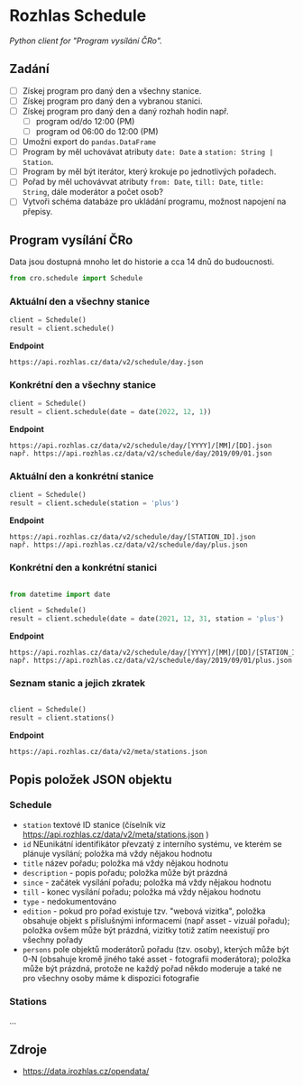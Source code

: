 # Rozhlas Schedule

_Python client for "Program vysílání ČRo"._

## Zadání

- [ ] Získej program pro daný den a všechny stanice.
- [ ] Získej program pro daný den a vybranou stanici.
- [ ] Získej program pro daný den a daný rozhah hodin např.
  - [ ] program od/do 12:00 (PM)
  - [ ] program od 06:00 do 12:00 (PM)
- [ ] Umožni export do `pandas.DataFrame`
- [ ] Program by měl uchovávat atributy `date: Date` a `station: String | Station`.
- [ ] Program by měl být iterátor, který krokuje po jednotlivých pořadech.
- [ ] Pořad by měl uchovávvat atributy `from: Date`, `till: Date`, `title: String`, dále moderátor a počet osob?
- [ ] Vytvoři schéma databáze pro ukládání programu, možnost napojení na přepisy.

## Program vysílání ČRo

Data jsou dostupná mnoho let do historie a cca 14 dnů do budoucnosti.

```python
from cro.schedule import Schedule
```

### Aktuální den a všechny stanice

```python
client = Schedule()
result = client.schedule()
```
__Endpoint__
```
https://api.rozhlas.cz/data/v2/schedule/day.json
```

### Konkrétní den a všechny stanice

```python
client = Schedule()
result = client.schedule(date = date(2022, 12, 1))
```
__Endpoint__
```
https://api.rozhlas.cz/data/v2/schedule/day/[YYYY]/[MM]/[DD].json
např. https://api.rozhlas.cz/data/v2/schedule/day/2019/09/01.json
```

### Aktuální den a konkrétní stanice

```python
client = Schedule()
result = client.schedule(station = 'plus')
```
__Endpoint__
```
https://api.rozhlas.cz/data/v2/schedule/day/[STATION_ID].json
např. https://api.rozhlas.cz/data/v2/schedule/day/plus.json
```

### Konkrétní den a konkrétní stanici

```python

from datetime import date

client = Schedule()
result = client.schedule(date = date(2021, 12, 31, station = 'plus')
```
__Endpoint__
```
https://api.rozhlas.cz/data/v2/schedule/day/[YYYY]/[MM]/[DD]/[STATION_ID].json
např. https://api.rozhlas.cz/data/v2/schedule/day/2019/09/01/plus.json
```

### Seznam stanic a jejich zkratek

```python

client = Schedule()
result = client.stations()
```
__Endpoint__
```
https://api.rozhlas.cz/data/v2/meta/stations.json
```

## Popis položek JSON objektu

### Schedule

- `station` textové ID stanice (číselník viz https://api.rozhlas.cz/data/v2/meta/stations.json )
- `id` NEunikátní identifikátor převzatý z interního systému, ve kterém se plánuje vysílání; položka má vždy nějakou hodnotu
- `title` název pořadu; položka má vždy nějakou hodnotu
- `description` - popis pořadu; položka může být prázdná
- `since` - začátek vysílání pořadu; položka má vždy nějakou hodnotu
- `till` - konec vysílání pořadu; položka má vždy nějakou hodnotu
- `type` - nedokumentováno
- `edition` - pokud pro pořad existuje tzv. "webová vizitka", položka obsahuje objekt s příslušnými informacemi (např asset - vizuál pořadu); položka ovšem může být prázdná, vizitky totiž zatím neexistují pro všechny pořady
- `persons` pole objektů moderátorů pořadu (tzv. osoby), kterých může být 0-N (obsahuje kromě jiného také asset - fotografii moderátora); položka může být prázdná, protože ne každý pořad někdo moderuje a také ne pro všechny osoby máme k dispozici fotografie

### Stations

...

## Zdroje
- https://data.irozhlas.cz/opendata/
